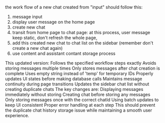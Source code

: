the work flow of a new chat created from "input" should follow this: 
1. message input 
2. display user message on the home page
3. create new chat
4. transit from home page to chat page: at this process, user message keep static, don't refresh the whole page, 
5. add this created new chat to chat list on the sidebar (remember don't create a new chat again)
6. use content and assistant contant storage process 


This updated version:
Follows the specified workflow steps exactly
Avoids storing messages multiple times
Only stores messages after chat creation is complete
Uses empty string instead of 'temp' for temporary IDs
Properly updates UI states before making database calls
Maintains message continuity during page transitions
Updates the sidebar chat list without creating duplicate chats
The key changes are:
Displaying messages immediately without storing
Creating chat before storing any messages
Only storing messages once with the correct chatId
Using batch updates to keep UI consistent
Proper error handling at each step
This should prevent the duplicate chat history storage issue while maintaining a smooth user experience.